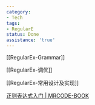```yaml
---
category:
- Tech
tags:
- RegularE
status: Done
assistance: 'true'
---
```


[[RegularEx-Grammar]]

[[RegularEx-调优]]

[[RegularEx-常用设计及实现]]

[正则表达式入门 | MRCODE-BOOK](https://zq99299.github.io/note-book/regular/)